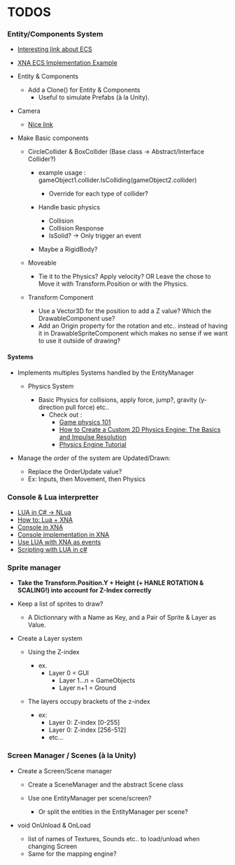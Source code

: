﻿
# TODOS

###  Entity/Components System

- [Interesting link about ECS](http://gameprogrammingpatterns.com/component.html)

- [XNA ECS Implementation Example](https://xnaentitycomponents.codeplex.com/)	

- Entity & Components
	- Add a Clone() for Entity & Components
		- Useful to simulate Prefabs (à la Unity).

- Camera
	- [Nice link](http://gamedev.stackexchange.com/questions/59301/xna-2d-camera-scrolling-why-use-matrix-transform)

- Make Basic components

	- CircleCollider &  BoxCollider (Base class -> Abstract/Interface Collider?)

		- example usage : gameObject1.collider.IsColliding(gameObject2.collider)	
			- Override for each type of collider?

		- Handle basic physics
			- Collision
			- Collision Response
			- IsSolid? -> Only trigger an event

		- Maybe a RigidBody?

	- Moveable 
		- Tie it to the Physics? Apply velocity? OR Leave the chose to Move it with Transform.Position or with the Physics.

	- Transform Component
		- Use a Vector3D for the position to add a Z value? Which the DrawableComponent use?
		- Add an Origin property for the rotation and etc.. instead of having it in DrawableSpriteComponent which makes no sense if we want to use it outside of drawing?
	
#### Systems

- Implements multiples Systems handled by the EntityManager
	- Physics System 	
		
		- Basic Physics for collisions, apply force, jump?, gravity (y-direction pull force) etc..
			- Check out :
				- [Game physics 101](http://www.rodedev.com/tutorials/gamephysics/) 	
				- [How to Create a Custom 2D Physics Engine: The Basics and Impulse  Resolution](http://gamedevelopment.tutsplus.com/tutorials/how-to-create-a-custom-2d-physics-engine-the-basics-and-impulse-resolution--gamedev-6331 )
				- [Physics Engine Tutorial](http://physics.gac.edu/~miller/jterm_2013/physics_engine_tutorial.html)
				
- Manage the order of the system are Updated/Drawn: 
	- Replace the OrderUpdate value?
	- Ex: Inputs, then Movement, then Physics


### Console & Lua interpretter

- [LUA in C# -> NLua](https://github.com/NLua/NLua)
- [How to: Lua + XNA](http://xnacoding.blogspot.ca/2010/07/how-to-lua-xna.html)		
- [Console in XNA](http://gamedev.stackexchange.com/questions/45107/input-output-console-window-in-xna)
- [Console implementation in XNA](https://code.google.com/r/jameswalkoski-xnagameconsole-xna4/source/browse)
- [Use LUA with XNA as events](http://www.gamedev.net/topic/612571-using-lua-with-xna-as-events/)
- [Scripting with LUA in c#](http://www.godpatterns.com/2006/05/scripting-with-lua-in-c.html)

### Sprite manager

- <b>Take the Transform.Position.Y + Height (+ HANLE ROTATION & SCALING!) into account for Z-Index correctly</b>

- Keep a list of sprites to draw?
	- A Dictionnary with a Name as Key, and a Pair of Sprite & Layer as Value.

- Create a Layer system

	- Using the Z-index
		- ex. 
			- Layer 0 = GUI 
				- Layer 1...n = GameObjects 
				- Layer n+1 = Ground

	- The layers occupy brackets of the z-index
		- ex: 
			- Layer 0: Z-index [0-255]
			- Layer 0: Z-index [256-512]
			- etc...

### Screen Manager / Scenes (à la Unity)

- Create a Screen/Scene manager
	- Create a SceneManager and the abstract Scene class

	- Use one EntityManager per scene/screen?
		- Or split the entities in the EntityManager per scene?

- void OnUnload & OnLoad
	- list of names of Textures, Sounds etc.. to load/unload when changing Screen
	- Same for the mapping engine?
